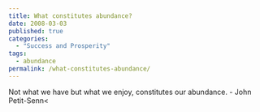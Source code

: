 ```yaml
---
title: What constitutes abundance?
date: 2008-03-03
published: true
categories:
  - "Success and Prosperity"
tags:
  - abundance
permalink: /what-constitutes-abundance/
---
```

Not what we have but what we enjoy, constitutes our abundance. - John Petit-Senn<
